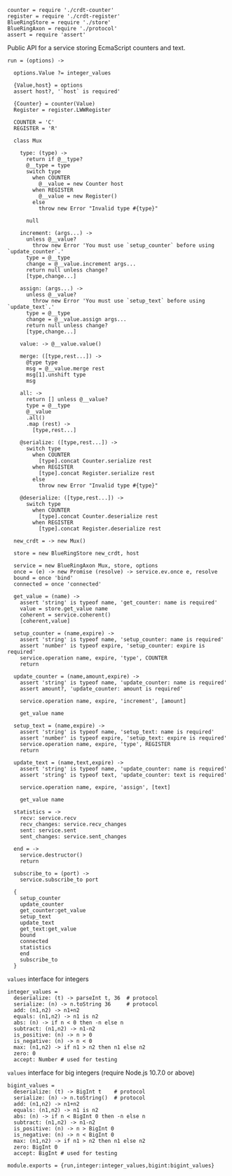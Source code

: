     counter = require './crdt-counter'
    register = require './crdt-register'
    BlueRingStore = require './store'
    BlueRingAxon = require './protocol'
    assert = require 'assert'

Public API for a service storing EcmaScript counters and text.

    run = (options) ->

      options.Value ?= integer_values

      {Value,host} = options
      assert host?, '`host` is required'

      {Counter} = counter(Value)
      Register = register.LWWRegister

      COUNTER = 'C'
      REGISTER = 'R'

      class Mux

        type: (type) ->
          return if @__type?
          @__type = type
          switch type
            when COUNTER
              @__value = new Counter host
            when REGISTER
              @__value = new Register()
            else
              throw new Error "Invalid type #{type}"

          null

        increment: (args...) ->
          unless @__value?
            throw new Error 'You must use `setup_counter` before using `update_counter`.'
          type = @__type
          change = @__value.increment args...
          return null unless change?
          [type,change...]

        assign: (args...) ->
          unless @__value?
            throw new Error 'You must use `setup_text` before using `update_text`.'
          type = @__type
          change = @__value.assign args...
          return null unless change?
          [type,change...]

        value: -> @__value.value()

        merge: ([type,rest...]) ->
          @type type
          msg = @__value.merge rest
          msg[1].unshift type
          msg

        all: ->
          return [] unless @__value?
          type = @__type
          @__value
          .all()
          .map (rest) ->
            [type,rest...]

        @serialize: ([type,rest...]) ->
          switch type
            when COUNTER
              [type].concat Counter.serialize rest
            when REGISTER
              [type].concat Register.serialize rest
            else
              throw new Error "Invalid type #{type}"

        @deserialize: ([type,rest...]) ->
          switch type
            when COUNTER
              [type].concat Counter.deserialize rest
            when REGISTER
              [type].concat Register.deserialize rest

      new_crdt = -> new Mux()

      store = new BlueRingStore new_crdt, host

      service = new BlueRingAxon Mux, store, options
      once = (e) -> new Promise (resolve) -> service.ev.once e, resolve
      bound = once 'bind'
      connected = once 'connected'

      get_value = (name) ->
        assert 'string' is typeof name, 'get_counter: name is required'
        value = store.get_value name
        coherent = service.coherent()
        [coherent,value]

      setup_counter = (name,expire) ->
        assert 'string' is typeof name, 'setup_counter: name is required'
        assert 'number' is typeof expire, 'setup_counter: expire is required'
        service.operation name, expire, 'type', COUNTER
        return

      update_counter = (name,amount,expire) ->
        assert 'string' is typeof name, 'update_counter: name is required'
        assert amount?, 'update_counter: amount is required'

        service.operation name, expire, 'increment', [amount]

        get_value name

      setup_text = (name,expire) ->
        assert 'string' is typeof name, 'setup_text: name is required'
        assert 'number' is typeof expire, 'setup_text: expire is required'
        service.operation name, expire, 'type', REGISTER
        return

      update_text = (name,text,expire) ->
        assert 'string' is typeof name, 'update_counter: name is required'
        assert 'string' is typeof text, 'update_counter: text is required'

        service.operation name, expire, 'assign', [text]

        get_value name

      statistics = ->
        recv: service.recv
        recv_changes: service.recv_changes
        sent: service.sent
        sent_changes: service.sent_changes

      end = ->
        service.destructor()
        return

      subscribe_to = (port) ->
        service.subscribe_to port

      {
        setup_counter
        update_counter
        get_counter:get_value
        setup_text
        update_text
        get_text:get_value
        bound
        connected
        statistics
        end
        subscribe_to
      }

`values` interface for integers

    integer_values =
      deserialize: (t) -> parseInt t, 36  # protocol
      serialize: (n) -> n.toString 36     # protocol
      add: (n1,n2) -> n1+n2
      equals: (n1,n2) -> n1 is n2
      abs: (n) -> if n < 0 then -n else n
      subtract: (n1,n2) -> n1-n2
      is_positive: (n) -> n > 0
      is_negative: (n) -> n < 0
      max: (n1,n2) -> if n1 > n2 then n1 else n2
      zero: 0
      accept: Number # used for testing

`values` interface for big integers (require Node.js 10.7.0 or above)

    bigint_values =
      deserialize: (t) -> BigInt t    # protocol
      serialize: (n) -> n.toString()  # protocol
      add: (n1,n2) -> n1+n2
      equals: (n1,n2) -> n1 is n2
      abs: (n) -> if n < BigInt 0 then -n else n
      subtract: (n1,n2) -> n1-n2
      is_positive: (n) -> n > BigInt 0
      is_negative: (n) -> n < BigInt 0
      max: (n1,n2) -> if n1 > n2 then n1 else n2
      zero: BigInt 0
      accept: BigInt # used for testing

    module.exports = {run,integer:integer_values,bigint:bigint_values}
